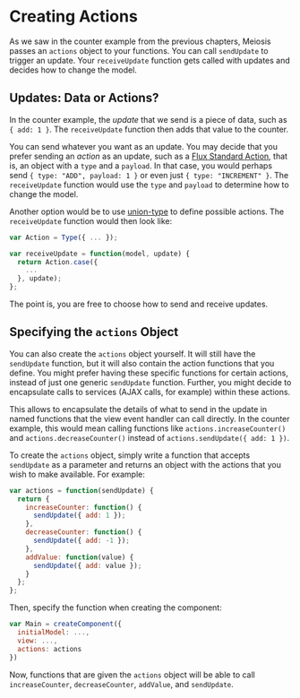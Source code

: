 # Creating Actions

As we saw in the counter example from the previous chapters, Meiosis passes an `actions` object to your functions. You can call `sendUpdate` to trigger an update. Your `receiveUpdate` function gets called with updates and decides how to change the model.

## Updates: Data or Actions?

In the counter example, the *update* that we send is a piece of data, such as `{ add: 1 }`. The `receiveUpdate` function then adds that value to the counter.

You can send whatever you want as an update. You may decide that you prefer sending an *action* as an update, such as a [Flux Standard Action](https://github.com/acdlite/flux-standard-action), that is, an object with a `type` and a `payload`. In that case, you would perhaps send `{ type: "ADD", payload: 1 }` or even just `{ type: "INCREMENT" }`. The `receiveUpdate` function would use the `type` and `payload` to determine how to change the model.

Another option would be to use [union-type](https://github.com/paldepind/union-type) to define possible actions. The `receiveUpdate` function would then look like:

```javascript
var Action = Type({ ... });

var receiveUpdate = function(model, update) {
  return Action.case({
    ...
  }, update);
};
```

The point is, you are free to choose how to send and receive updates.

## Specifying the `actions` Object

You can also create the `actions` object yourself. It will still have the `sendUpdate` function, but it will also contain the action functions that you define. You might prefer having these specific functions for certain actions, instead of just one generic `sendUpdate` function. Further, you might decide to encapsulate calls to services (AJAX calls, for example) within these actions.

This allows to encapsulate the details of what to send in the update in named functions that the view event handler can call directly. In the counter example, this would mean calling functions like `actions.increaseCounter()` and `actions.decreaseCounter()` instead of `actions.sendUpdate({ add: 1 })`.

To create the `actions` object, simply write a function that accepts `sendUpdate` as a parameter and returns an object with the actions that you wish to make available. For example:

```javascript
var actions = function(sendUpdate) {
  return {
    increaseCounter: function() {
      sendUpdate({ add: 1 });
    },
    decreaseCounter: function() {
      sendUpdate({ add: -1 });
    },
    addValue: function(value) {
      sendUpdate({ add: value });
    }
  };
};
```

Then, specify the function when creating the component:

```javascript
var Main = createComponent({
  initialModel: ...,
  view: ...,
  actions: actions
})
```

Now, functions that are given the `actions` object will be able to call `increaseCounter`, `decreaseCounter`, `addValue`, and `sendUpdate`.
